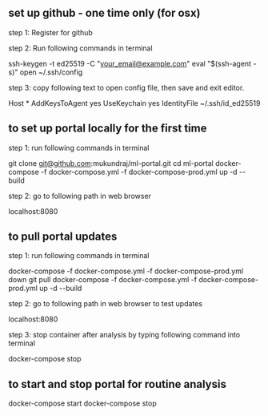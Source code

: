 ## set up github - one time only (for osx)

step 1: Register for github

step 2: Run following commands in terminal

ssh-keygen -t ed25519 -C "your_email@example.com"
eval "$(ssh-agent -s)"
open ~/.ssh/config

step 3: copy following text to open config file, then save and exit editor.

  Host *
    AddKeysToAgent yes
    UseKeychain yes
    IdentityFile ~/.ssh/id_ed25519


## to set up portal locally for the first time

step 1: run following commands in terminal

  git clone git@github.com:mukundraj/ml-portal.git
  cd ml-portal
  docker-compose -f docker-compose.yml -f docker-compose-prod.yml up -d --build

step 2: go to following path in web browser

  localhost:8080

## to pull portal updates

step 1: run following commands in terminal

  docker-compose -f docker-compose.yml -f docker-compose-prod.yml down
  git pull
  docker-compose -f docker-compose.yml -f docker-compose-prod.yml up -d --build

step 2: go to following path in web browser to test updates

  localhost:8080

step 3: stop container after analysis by typing following command into terminal

  docker-compose stop

## to start and stop portal for routine analysis

  docker-compose start
  docker-compose stop
